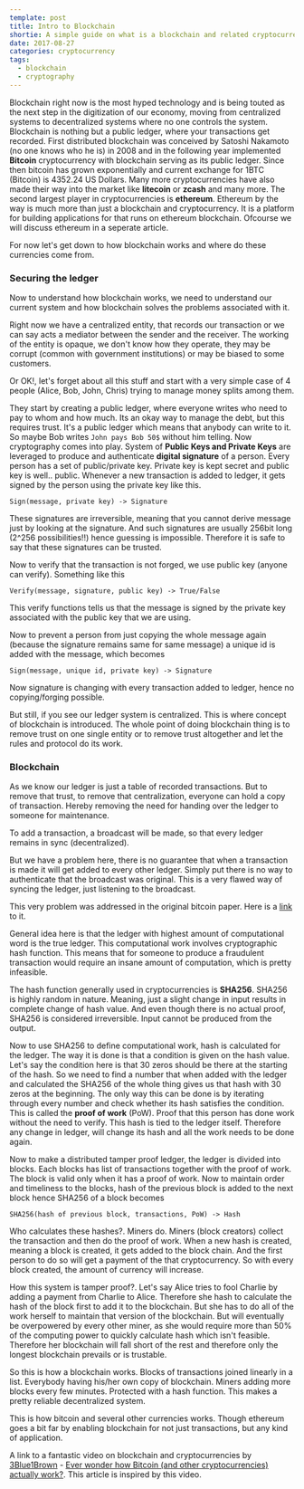 ```yaml
---
template: post
title: Intro to Blockchain
shortie: A simple guide on what is a blockchain and related cryptocurrencies
date: 2017-08-27
categories: cryptocurrency
tags:
  - blockchain
  - cryptography
---
```


Blockchain right now is the most hyped technology and is being touted as the
next step in the digitization of our economy, moving from centralized systems to
decentralized systems where no one controls the system. Blockchain is nothing
but a public ledger, where your transactions get recorded. First distributed
blockchain was conceived by Satoshi Nakamoto (no one knows who he is) in 2008
and in the following year implemented **Bitcoin** cryptocurrency with blockchain
serving as its public ledger. Since then bitcoin has grown exponentially and
current exchange for 1BTC (Bitcoin) is 4352.24 US Dollars. Many more
cryptocurrencies have also made their way into the market like **litecoin** or
**zcash** and many more. The second largest player in cryptocurrencies is
**ethereum**. Ethereum by the way is much more than just a blockchain and
cryptocurrency. It is a platform for building applications for that runs on
ethereum blockchain. Ofcourse we will discuss ethereum in a seperate article.

For now let's get down to how blockchain works and where do these currencies
come from.

### Securing the ledger
Now to understand how blockchain works, we need to understand our current system
and how blockchain solves the problems associated with it.

Right now we have a centralized entity, that records our transaction or we can
say acts a mediator between the sender and the receiver. The working of the
entity is opaque, we don't know how they operate, they may be corrupt (common
with government institutions) or may be biased to some customers.

Or OK!, let's forget about all this stuff and start with a very simple case of 4
people (Alice, Bob, John, Chris) trying to manage money splits among them.

They start by creating a public ledger, where everyone writes who need to pay to
whom and how much. Its an okay way to manage the debt, but this requires trust.
It's a public ledger which means that anybody can write to it. So maybe Bob
writes `John pays Bob 50$` without him telling. Now cryptography comes into
play. System of **Public Keys and Private Keys** are leveraged to produce and
authenticate **digital signature** of a person. Every person has a set of public/private key. Private key is kept secret and public key is well.. public. Whenever a new transaction is added to ledger, it gets signed by the person using the private key like this.
```
Sign(message, private key) -> Signature
```
These signatures are irreversible, meaning that you cannot derive message just
by looking at the signature. And such signatures are usually 256bit long (2^256 possibilities!!) hence
guessing is impossible. Therefore it is safe to say that these signatures can be
trusted.

Now to verify that the transaction is not forged, we use public key (anyone can
verify). Something like this
```
Verify(message, signature, public key) -> True/False
```
This verify functions tells us that the message is signed by the private key
associated with the public key that we are using.

Now to prevent a person from just copying the whole message again (because the
signature remains same for same message) a unique id is added with the message,
which becomes
```
Sign(message, unique id, private key) -> Signature
```
Now signature is changing with every transaction added to ledger, hence no
copying/forging possible.

But still, if you see our ledger system is centralized. This is where concept of
blockchain is introduced. The whole point of doing blockchain thing is to remove
trust on one single entity or to remove trust altogether and let the rules and
protocol do its work.

### Blockchain
As we know our ledger is just a table of recorded transactions. But to remove
that trust, to remove that centralization, everyone can hold a copy of
transaction. Hereby removing the need for handing over the ledger to someone for
maintenance.

To add a transaction, a broadcast will be made, so that every ledger remains in
sync (decentralized).

But we have a problem here, there is no guarantee that when a transaction is
made it will get added to every other ledger. Simply put there is no way to
authenticate that the broadcast was original. This is a very flawed way of
syncing the ledger, just listening to the broadcast.

This very problem was addressed in the original bitcoin paper. Here is a [link](https://bitcoin.org/bitcoin.pdf) to it.

General idea here is that the ledger with highest amount of computational word
is the true ledger. This computational work involves cryptographic hash
function. This means that for someone to produce a fraudulent transaction would
require an insane amount of computation, which is pretty infeasible.

The hash function generally used in cryptocurrencies is **SHA256**. SHA256 is
highly random in nature. Meaning, just a slight change in input results in
complete change of hash value. And even though there is no actual proof, SHA256
is considered irreversible. Input cannot be produced from the output.

Now to use SHA256 to define computational work, hash is calculated for the
ledger. The way it is done is that a condition is given on the hash value. Let's
say the condition here is that 30 zeros should be there at the starting of the hash. So we need to find a number that when added with the ledger and calculated the SHA256 of the whole thing gives us that hash with 30 zeros at the beginning. The only way this can be done is by iterating through every number and check whether its hash satisfies the condition. This is called the **proof of work** (PoW). Proof that this person has done work without the need to verify. This hash is tied to the ledger itself. Therefore any change in ledger, will change its hash and all the work needs to be done again.

Now to make a distributed tamper proof ledger, the ledger is divided into
blocks. Each blocks has list of transactions together with the proof of work.
The block is valid only when it has a proof of work. Now to maintain order and
timeliness to the blocks, hash of the previous block is added to the next block
hence SHA256 of a block becomes
```
SHA256(hash of previous block, transactions, PoW) -> Hash
```
Who calculates these hashes?. Miners do. Miners (block creators) collect the
transaction and then do the proof of work. When a new hash is created, meaning a
block is created, it gets added to the block chain. And the first person to do
so will get a payment of the that cryptocurrency. So with every block created,
the amount of currency will increase.

How this system is tamper proof?. Let's say Alice tries to fool Charlie by
adding a payment from Charlie to Alice. Therefore she hash to calculate the hash
of the block first to add it to the blockchain. But she has to do all of the
work herself to maintain that version of the blockchain. But will eventually be
overpowered by every other miner, as she would require more than 50% of the computing power to quickly calculate hash which isn't feasible.
Therefore her blockchain will fall short of the rest and therefore only the
longest blockchain prevails or is trustable.

So this is how a blockchain works. Blocks of transactions joined linearly in a
list. Everybody having his/her own copy of blockchain. Miners adding more
blocks every few minutes. Protected with a hash function.
This makes a pretty reliable decentralized system.

This is how bitcoin and several other currencies works. Though ethereum goes a
bit far by enabling blockchain for not just transactions, but any kind of
application.

A link to a fantastic video on blockchain and cryptocurrencies by
[3Blue1Brown](https://www.youtube.com/channel/UCYO_jab_esuFRV4b17AJtAw) -
[Ever wonder how Bitcoin (and other cryptocurrencies) actually work?](https://www.youtube.com/watch?v=bBC-nXj3Ng4).
This article is inspired by this video.
